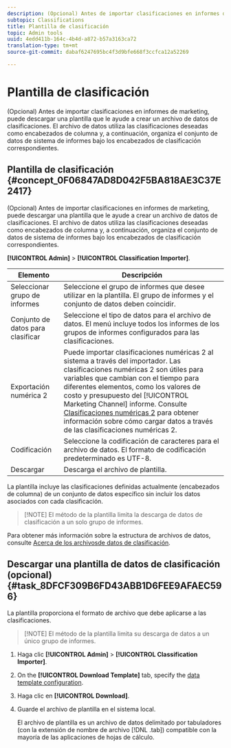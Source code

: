 ```yaml
---
description: (Opcional) Antes de importar clasificaciones en informes de marketing, puede descargar una plantilla que le ayude a crear un archivo de datos de clasificaciones. El archivo de datos utiliza las clasificaciones deseadas como encabezados de columna y, a continuación, organiza el conjunto de datos de sistema de informes bajo los encabezados de clasificación correspondientes.
subtopic: Classifications
title: Plantilla de clasificación
topic: Admin tools
uuid: 4edd411b-164c-4b4d-a872-b57a3163ca72
translation-type: tm+mt
source-git-commit: dabaf6247695bc4f3d9bfe668f3ccfca12a52269

---
```



# Plantilla de clasificación

(Opcional) Antes de importar clasificaciones en informes de marketing, puede descargar una plantilla que le ayude a crear un archivo de datos de clasificaciones. El archivo de datos utiliza las clasificaciones deseadas como encabezados de columna y, a continuación, organiza el conjunto de datos de sistema de informes bajo los encabezados de clasificación correspondientes.

## Plantilla de clasificación {#concept_0F06847AD8D042F5BA818AE3C37E2417}

(Opcional) Antes de importar clasificaciones en informes de marketing, puede descargar una plantilla que le ayude a crear un archivo de datos de clasificaciones. El archivo de datos utiliza las clasificaciones deseadas como encabezados de columna y, a continuación, organiza el conjunto de datos de sistema de informes bajo los encabezados de clasificación correspondientes.

**[!UICONTROL Admin]** > **[!UICONTROL Classification Importer]**.

| Elemento | Descripción |
|---|---|
| Seleccionar grupo de informes | Seleccione el grupo de informes que desee utilizar en la plantilla. El grupo de informes y el conjunto de datos deben coincidir. |
| Conjunto de datos para clasificar | Seleccione el tipo de datos para el archivo de datos. El menú incluye todos los informes de los grupos de informes configurados para las clasificaciones. |
| Exportación numérica 2 | Puede importar clasificaciones numéricas 2 al sistema a través del importador. Las clasificaciones numéricas 2 son útiles para variables que cambian con el tiempo para diferentes elementos, como los valores de costo y presupuesto del [!UICONTROL Marketing Channel] informe. Consulte [Clasificaciones numéricas 2](/help/components/c-classifications2/c-numeric-2/c-numeric-2-classifications.md) para obtener información sobre cómo cargar datos a través de las clasificaciones numéricas 2. |
| Codificación | Seleccione la codificación de caracteres para el archivo de datos. El formato de codificación predeterminado es UTF-8. |
| Descargar | Descarga el archivo de plantilla. |

La plantilla incluye las clasificaciones definidas actualmente (encabezados de columna) de un conjunto de datos específico sin incluir los datos asociados con cada clasificación.

>[!NOTE] El método de la plantilla limita la descarga de datos de clasificación a un solo grupo de informes.

Para obtener más información sobre la estructura de archivos de datos, consulte [Acerca de los archivosde datos de clasificación](/help/components/c-classifications2/c-classifications-importer/c-saint-data-files.md).

## Descargar una plantilla de datos de clasificación (opcional) {#task_8DFCF309B6FD43ABB1D6FEE9AFAEC596}

La plantilla proporciona el formato de archivo que debe aplicarse a las clasificaciones.

>[!NOTE] El método de la plantilla limita su descarga de datos a un único grupo de informes.

1. Haga clic **[!UICONTROL Admin]** > **[!UICONTROL Classification Importer]**.
1. On the **[!UICONTROL Download Template]** tab, specify the [data template configuration](/help/components/c-classifications2/c-classifications-importer/c-download-saint-data.md).
1. Haga clic en **[!UICONTROL Download]**.
1. Guarde el archivo de plantilla en el sistema local.

   El archivo de plantilla es un archivo de datos delimitado por tabuladores (con la extensión de nombre de archivo [!DNL .tab]) compatible con la mayoría de las aplicaciones de hojas de cálculo.

